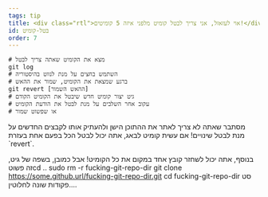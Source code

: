 ```yaml
---
tags: tip
title: <div class="rtl">אוי לעזאזל, אני צריך לבטל קומיט מלפני איזה 5 קומיטים!</div>
id: בטל-קומיט
order: 7
---
```


```git
# מצא את הקומיט שאתה צריך לבטל
git log
# השתמש בחצים על מנת לנווט בהיסטוריה
# ברגע שמצאת את הקומיט, שמור את ההאש
git revert [ההאש השמור]
# גיט יצור קומיט חדש שיבטל את הקומיט הקודם
# עקוב אחר השלבים על מנת לבטל את הודעת הקומיט 
# או שפשוט שמור
```
<div class="rtl">
מסתבר שאתה לא צריך לאתר את ההתוכן הישן ולהעתיק אותו לקבצים החדשים על מנת לבטל שינויים! אם עשית קומיט לבאג, אתה יכול לבטל הכל בפעם אחת בעזרת `revert`.

בנוסף, אתה יכול לשחזר קובץ אחד במקום את כל הקומיט! אבל כמובן, בשפה של גיט, זה פשוטcd ..
sudo rm -r fucking-git-repo-dir
git clone https://some.github.url/fucking-git-repo-dir.git
cd fucking-git-repo-dir סט פקודות שונה לחלוטין....
</div>